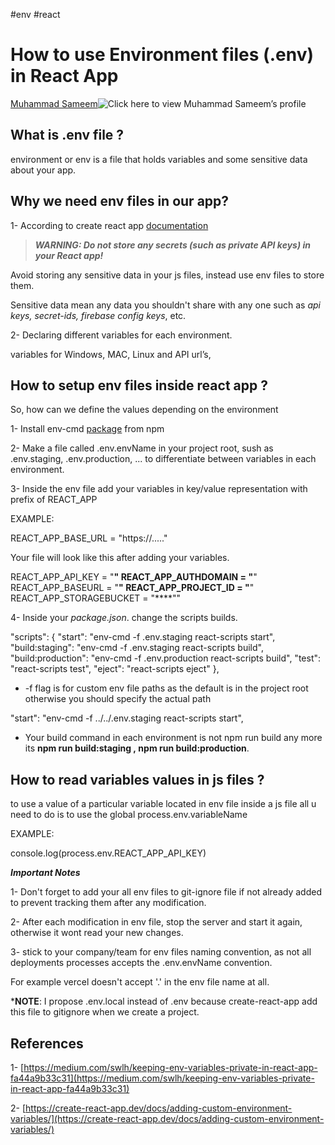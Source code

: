 #env #react 
# How to use Environment files (.env) in React App

[Muhammad Sameem](https://www.linkedin.com/in/devsameem?trk=pulse-article_main-author-card)![Click here to view Muhammad Sameem’s profile](https://media.licdn.com/dms/image/C4D03AQECNk4hN9XeoQ/profile-displayphoto-shrink_100_100/0/1664055949869?e=1677715200&v=beta&t=fDkftm6F2d7YguHOe4RBCBWIp_ER9ZLbDB0yqgPJIt8)


## What is .env file ?

environment or env is a file that holds variables and some sensitive data about your app.

## Why we need env files in our app?

1- According to create react app [documentation](https://create-react-app.dev/docs/adding-custom-environment-variables/)

> **_WARNING: Do not store any secrets (such as private API keys) in your React app!_**

Avoid storing any sensitive data in your js files, instead use env files to store them.

Sensitive data mean any data you shouldn't share with any one such as _api keys, secret-ids, firebase config keys_, etc.

2- Declaring different variables for each environment.

variables for Windows, MAC, Linux and API url’s,

## How to setup env files inside react app ?

So, how can we define the values depending on the environment

1- Install env-cmd [package](https://www.npmjs.com/package/env-cmd) from npm

2- Make a file called .env.envName in your project root, sush as .env.staging, .env.production, ... to differentiate between variables in each environment.

3- Inside the env file add your variables in key/value representation with prefix of REACT_APP

EXAMPLE:

REACT_APP_BASE_URL = "https://....."

Your file will look like this after adding your variables.

REACT_APP_API_KEY = "****"
REACT_APP_AUTHDOMAIN =  "****"
REACT_APP_BASEURL = "****"
REACT_APP_PROJECT_ID = "****"
REACT_APP_STORAGEBUCKET = "****""

4- Inside your _package.json_. change the scripts builds.

"scripts": {
    "start": "env-cmd -f .env.staging react-scripts start",
    "build:staging": "env-cmd -f .env.staging react-scripts build",
    "build:production": "env-cmd -f .env.production react-scripts build",
    "test": "react-scripts test",
    "eject": "react-scripts eject"
  },

-   -f flag is for custom env file paths as the default is in the project root otherwise you should specify the actual path

"start": "env-cmd -f ../../.env.staging react-scripts start",

-   Your build command in each environment is not npm run build any more its **npm run build:staging , npm run build:production**.

## How to read variables values in js files ?

to use a value of a particular variable located in env file inside a js file all u need to do is to use the global process.env.variableName

EXAMPLE:

console.log(process.env.REACT_APP_API_KEY)

**_Important Notes_**

1- Don't forget to add your all env files to git-ignore file if not already added to prevent tracking them after any modification.

2- After each modification in env file, stop the server and start it again, otherwise it wont read your new changes.

3- stick to your company/team for env files naming convention, as not all deployments processes accepts the .env.envName convention.

For example vercel doesn't accept '.' in the env file name at all.

***NOTE**: I propose .env.local instead of .env because create-react-app add this file to gitignore when we create a project.

## References

1- [https://medium.com/swlh/keeping-env-variables-private-in-react-app-fa44a9b33c31](https://medium.com/swlh/keeping-env-variables-private-in-react-app-fa44a9b33c31)

2- [https://create-react-app.dev/docs/adding-custom-environment-variables/](https://create-react-app.dev/docs/adding-custom-environment-variables/)